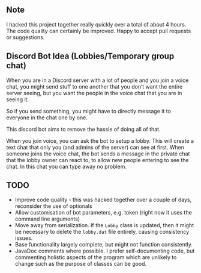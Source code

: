## Note
I hacked this project together really quickly over a total of about 4 hours. The code quality 
can certainly be improved. Happy to accept pull requests or suggestions.

## Discord Bot Idea (Lobbies/Temporary group chat)

When you are in a Discord server with a lot of people and you join a voice chat, you might send stuff to one 
another that you don’t want the entire server seeing, but you want the people in the voice chat that you are 
in seeing it. 

So if you send something, you might have to directly message it to everyone in the chat one by one. 

This discord bot aims to remove the hassle of doing all of that. 

When you join voice, you can ask the bot to setup a lobby. This will create a text chat that only you 
(and admins of the server) can see at first. When someone joins the voice chat, the bot sends a message 
in the private chat that the lobby owner can react to, to allow new people entering to see the chat. 
In this chat you can type away no problem.

## TODO
* Improve code quality - this was hacked together over a couple of days, reconsider the use of optionals
* Allow customisation of bot parameters, e.g. token (right now it uses the command line arguments)
* Move away from serialization. If the `Lobby` class is updated, then it might be necessary to delete
the `lobby.dat` file entirely, causing consistency issues.
* Base functionality largely complete, but might not function consistently.
* JavaDoc comments where possible. I prefer self-documenting code, but commenting holistic 
  aspects of the program which are unlikely to change such as the purpose of classes can be 
  good.